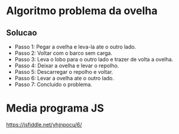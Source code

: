 # Algoritmo problema da ovelha
## Solucao 
- Passo 1: Pegar a ovelha e leva-la ate o outro lado.
- Passo 2: Voltar com o barco sem carga.
- Passo 3: Leva o lobo para o outro lado e trazer de volta a ovelha.
- Passo 4: Deixar a ovelha e levar o repolho.
- Passo 5: Descarregar o repolho e voltar.
- Passo 6: Levar a ovelha ate o outro lado.
- Passo 7: Concluido o problema.

# Media programa JS
https://jsfiddle.net/yhjnpocu/6/